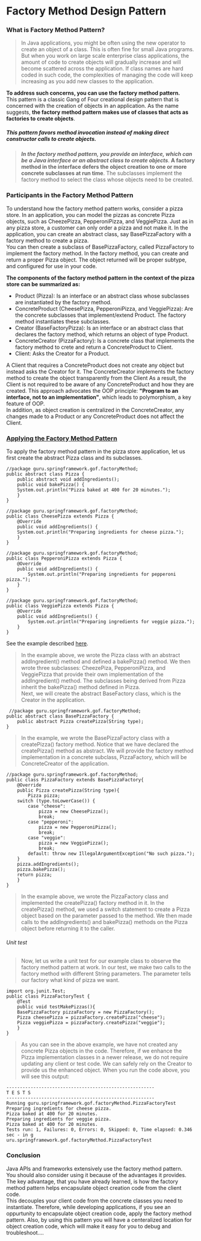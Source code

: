 # Factory Method Design Pattern

### What is Factory Method Pattern?

> In Java applications, you might be often using the new operator to create an object of a class. This is often fine for small Java programs. But when you work on large scale enterprise class applications, the amount of code to create objects will gradually increase and will become scattered across the application. If class names are hard coded in such code, the complexities of managing the code will keep increasing as you add new classes to the application.

**To address such concerns, you can use the factory method pattern.**  
This pattern is a classic Gang of Four creational design pattern that is concerned with the creation of objects in an application. As the name suggests, **the factory method pattern makes use of classes that acts as factories to create objects**.

##### **_This pattern favors method invocation instead of making direct constructor calls to create objects_**.

> **_In the factory method pattern, you provide an interface, which can be a Java interface or an abstract class to create objects_**.
> **A factory method in the interface defers the object creation to one or more concrete subclasses at run time**. The subclasses implement the factory method to select the class whose objects need to be created.

### Participants in the Factory Method Pattern

To understand how the factory method pattern works, consider a pizza store. In an application, you can model the pizzas as concrete Pizza objects, such as CheezePizza, PepperoniPizza, and VeggiePizza. Just as in any pizza store, a customer can only order a pizza and not make it. In the application, you can create an abstract class, say BasePizzaFactory with a factory method to create a pizza.  
You can then create a subclass of BasePizzaFactory, called PizzaFactory to implement the factory method. In the factory method, you can create and return a proper Pizza object. The object returned will be proper subtype, and configured for use in your code.

**The components of the factory method pattern in the context of the pizza store can be summarized as:**

- Product (Pizza): Is an interface or an abstract class whose subclasses are instantiated by the factory method.
- ConcreteProduct (CheesePizza, PepperoniPizza, and VeggiePizza): Are the concrete subclasses that implement/extend Product. The factory method instantiates these subclasses.
- Creator (BaseFactoryPizza): Is an interface or an abstract class that declares the factory method, which returns an object of type Product.
- ConcreteCreator (PizzaFactory): Is a concrete class that implements the factory method to crete and return a ConcreteProduct to Client.
- Client: Asks the Creator for a Product.

A Client that requires a ConcreteProduct does not create any object but instead asks the Creator for it. The ConcreteCreator implements the factory method to create the object transparently from the Client
As a result, the Client is not required to be aware of any ConcreteProduct and how they are created. This approach advocates the OOP principle: **"Program to an interface, not to an implementation"**, which leads to polymorphism, a key feature of OOP.  
In addition, as object creation is centralized in the ConcreteCreator, any changes made to a Product or any ConcreteProduct does not affect the Client.

### [Applying the Factory Method Pattern](https://springframework.guru/gang-of-four-design-patterns/factory-method-design-pattern/)

To apply the factory method pattern in the pizza store application, let us first create the abstract Pizza class and its subclasses.

    //package guru.springframework.gof.factoryMethod;
    public abstract class Pizza {
        public abstract void addIngredients();
        public void bakePizza() {
        System.out.println("Pizza baked at 400 for 20 minutes.");
        }
    }

    //package guru.springframework.gof.factoryMethod;
    public class CheesePizza extends Pizza {
        @Override
        public void addIngredients() {
        System.out.println("Preparing ingredients for cheese pizza.");
        }
    }

    //package guru.springframework.gof.factoryMethod;
    public class PepperoniPizza extends Pizza {
        @Override
        public void addIngredients() {
            System.out.println("Preparing ingredients for pepperoni pizza.");
        }
    }

    //package guru.springframework.gof.factoryMethod;
    public class VeggiePizza extends Pizza {
        @Override
        public void addIngredients() {
            System.out.println("Preparing ingredients for veggie pizza.");
        }
    }

See the example described [here](https://springframework.guru/gang-of-four-design-patterns/factory-method-design-pattern/).

> In the example above, we wrote the Pizza class with an abstract addIngredient() method and defined a bakePizza() method. We then wrote three subclasses: CheezePiza, PepperoniPizza, and VeggiePizza that provide their own implementation of the addIngredient() method. The subclasses being derived from Pizza inherit the bakePizza() method defined in Pizza.  
> Next, we will create the abstract BaseFactory class, which is the Creator in the application.

     //package guru.springframework.gof.factoryMethod;
    public abstract class BasePizzaFactory {
        public abstract Pizza createPizza(String type);
    }

> In the example, we wrote the BasePizzaFactory class with a createPizza() factory method. Notice that we have declared the createPizza() method as abstract. We will provide the factory method implementation in a concrete subclass, PizzaFactory, which will be ConcreteCreator of the application.

    //package guru.springframework.gof.factoryMethod;
    public class PizzaFactory extends BasePizzaFactory{
        @Override
        public Pizza createPizza(String type){
            Pizza pizza;
        switch (type.toLowerCase()) {
            case "cheese":
                pizza = new CheesePizza();
                break;
            case "pepperoni":
                pizza = new PepperoniPizza();
                break;
            case "veggie":
                pizza = new VeggiePizza();
                break;
            default: throw new IllegalArgumentException("No such pizza.");
        }
        pizza.addIngredients();
        pizza.bakePizza();
        return pizza;
        }
    }

> In the example above, we wrote the PizzaFactory class and implemented the createPizza() factory method in it. In the createPizza() method, we used a switch statement to create a Pizza object based on the parameter passed to the method. We then made calls to the addIngredients() and bakePizza() methods on the Pizza object before returning it to the caller.

###### Unit test

> Now, let us write a unit test for our example class to observe the factory method pattern at work. In our test, we make two calls to the factory method with different String parameters. The parameter tells our factory what kind of pizza we want.

    import org.junit.Test;
    public class PizzaFactoryTest {
        @Test
        public void testMakePizzas(){
        BasePizzaFactory pizzaFactory = new PizzaFactory();
        Pizza cheesePizza = pizzaFactory.createPizza("cheese");
        Pizza veggiePizza = pizzaFactory.createPizza("veggie");
        }
    }

> As you can see in the above example, we have not created any concrete Pizza objects in the code. Therefore, if we enhance the Pizza implementation classes in a newer release, we do not require updating any client or test code. We can safely rely on the Creator to provide us the enhanced object. When you run the code above, you will see this output:

    -------------------------------------------------------
    T E S T S
    -------------------------------------------------------
    Running guru.springframework.gof.factoryMethod.PizzaFactoryTest
    Preparing ingredients for cheese pizza.
    Pizza baked at 400 for 20 minutes.
    Preparing ingredients for veggie pizza.
    Pizza baked at 400 for 20 minutes.
    Tests run: 1, Failures: 0, Errors: 0, Skipped: 0, Time elapsed: 0.346 sec - in g
    uru.springframework.gof.factoryMethod.PizzaFactoryTest

### Conclusion

Java APIs and frameworks extensively use the factory method pattern.  
You should also consider using it because of the advantages it provides.  
The key advantage, that you have already learned, is how the factory method pattern helps encapsulate object creation code from the client code.  
This decouples your client code from the concrete classes you need to instantiate. Therefore, while developing applications, if you see an oppurtunity to encapsulate object creation code, apply the factory method pattern. Also, by using this pattern you will have a centeralized location for object creation code, which will make it easy for you to debug and troubleshoot....
